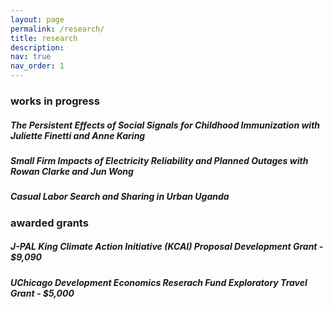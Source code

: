 ```yaml
---
layout: page
permalink: /research/
title: research
description:
nav: true
nav_order: 1
---
```

### works in progress

##### **The Persistent Effects of Social Signals for Childhood Immunization** with Juliette Finetti and Anne Karing
##### **Small Firm Impacts of Electricity Reliability and Planned Outages** with Rowan Clarke and Jun Wong
##### **Casual Labor Search and Sharing in Urban Uganda**

### awarded grants 

##### **J-PAL King Climate Action Initiative (KCAI)** Proposal Development Grant - $9,090
##### **UChicago Development Economics Reserach Fund** Exploratory Travel Grant - $5,000